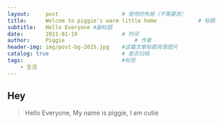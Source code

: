 ```yaml
---
layout:     post   				    # 使用的布局（不需要改）
title:      Welcom to piggie's warm little home				# 标题 
subtitle:   Hello Everyone #副标题
date:       2021-01-19 				# 时间
author:     Piggie 						# 作者
header-img: img/post-bg-2015.jpg 	#这篇文章标题背景图片
catalog: true 						# 是否归档
tags:								#标签
    - 生活
---
```


## Hey
>Hello Everyone, My name is piggie, I am cutie



